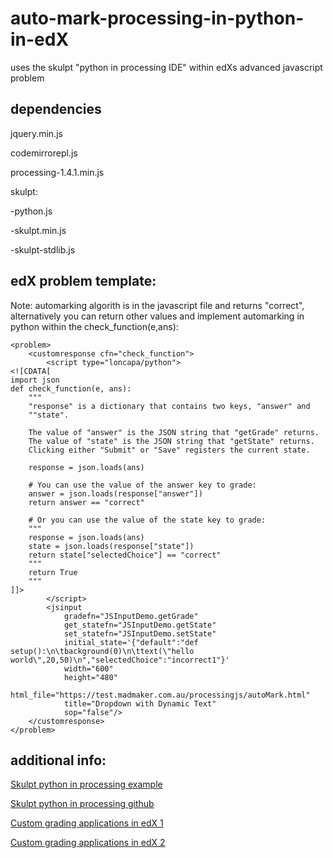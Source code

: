 
# auto-mark-processing-in-python-in-edX

uses the skulpt "python in processing IDE" within edXs advanced javascript problem

## dependencies

jquery.min.js

codemirrorepl.js

processing-1.4.1.min.js

skulpt:

-python.js

-skulpt.min.js

-skulpt-stdlib.js



## edX problem template:

Note: automarking algorith is in the javascript file and returns "correct", alternatively you can return other values and implement automarking in python within the check_function(e,ans):

```
<problem>
    <customresponse cfn="check_function">
        <script type="loncapa/python">
<![CDATA[
import json
def check_function(e, ans):
    """
    "response" is a dictionary that contains two keys, "answer" and
    ""state".

    The value of "answer" is the JSON string that "getGrade" returns.
    The value of "state" is the JSON string that "getState" returns.
    Clicking either "Submit" or "Save" registers the current state.

    response = json.loads(ans)

    # You can use the value of the answer key to grade:
    answer = json.loads(response["answer"])
    return answer == "correct"

    # Or you can use the value of the state key to grade:
    """
    response = json.loads(ans)
    state = json.loads(response["state"])
    return state["selectedChoice"] == "correct"
    """
    return True
    """
]]>
        </script>
        <jsinput
            gradefn="JSInputDemo.getGrade"
            get_statefn="JSInputDemo.getState"
            set_statefn="JSInputDemo.setState"
            initial_state='{"default":"def setup():\n\tbackground(0)\n\ttext(\"hello world\",20,50)\n","selectedChoice":"incorrect1"}'
            width="600"
            height="480"
            html_file="https://test.madmaker.com.au/processingjs/autoMark.html"
            title="Dropdown with Dynamic Text"
            sop="false"/>
    </customresponse>
</problem>
```
## additional info:

[Skulpt python in processing example](http://www.skulpt.org/static/proctest.html)

[Skulpt python in processing github](https://github.com/skulpt/skulpt/wiki/Skulpt-Processing)

[Custom grading applications in edX 1](http://edx.readthedocs.io/projects/edx-developer-guide/en/latest/extending_platform/javascript.html)

[Custom grading applications in edX 2](http://edx.readthedocs.io/projects/edx-partner-course-staff/en/latest/exercises_tools/custom_javascript.html)

